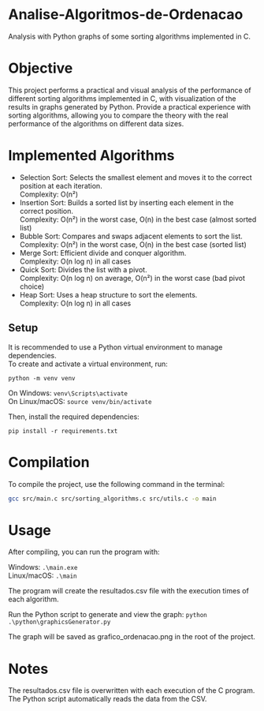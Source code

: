 # Analise-Algoritmos-de-Ordenacao
Analysis with Python graphs of some sorting algorithms implemented in C.

# Objective
This project performs a practical and visual analysis of the performance of different sorting algorithms implemented in C, with visualization of the results in graphs generated by Python.
Provide a practical experience with sorting algorithms, allowing you to compare the theory with the real performance of the algorithms on different data sizes.

# Implemented Algorithms
- Selection Sort: Selects the smallest element and moves it to the correct position at each iteration.<br>
Complexity: O(n²)
- Insertion Sort: Builds a sorted list by inserting each element in the correct position. <br>
Complexity: O(n²) in the worst case, O(n) in the best case (almost sorted list)
- Bubble Sort: Compares and swaps adjacent elements to sort the list. <br>
Complexity: O(n²) in the worst case, O(n) in the best case (sorted list)
- Merge Sort: Efficient divide and conquer algorithm.<br> Complexity: O(n log n) in all cases
- Quick Sort: Divides the list with a pivot.<br> Complexity: O(n log n) on average, O(n²) in the worst case (bad pivot choice)
- Heap Sort: Uses a heap structure to sort the elements.<br> Complexity: O(n log n) in all cases

## Setup

It is recommended to use a Python virtual environment to manage dependencies.  
To create and activate a virtual environment, run:

```
python -m venv venv
```
On Windows: ```venv\Scripts\activate```<br>
On Linux/macOS: ```source venv/bin/activate```


Then, install the required dependencies:

```
pip install -r requirements.txt
```

# Compilation
To compile the project, use the following command in the terminal:
```bash
gcc src/main.c src/sorting_algorithms.c src/utils.c -o main
```
# Usage

After compiling, you can run the program with:

 Windows:  ``` .\main.exe ```<br>
 Linux/macOS: ``` .\main ```

The program will create the resultados.csv file with the execution times of each algorithm.

Run the Python script to generate and view the graph:
```python .\python\graphicsGenerator.py```

The graph will be saved as grafico_ordenacao.png in the root of the project.

# Notes

The resultados.csv file is overwritten with each execution of the C program.<br>
The Python script automatically reads the data from the CSV.
